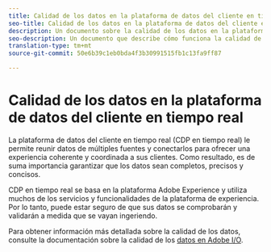 ```yaml
---
title: Calidad de los datos en la plataforma de datos del cliente en tiempo real
seo-title: Calidad de los datos en la plataforma de datos del cliente en tiempo real de Adobe
description: Un documento sobre la calidad de los datos en la plataforma de datos del cliente en tiempo real
seo-description: Un documento que describe cómo funciona la calidad de los datos mediante la ingestión de datos y lotes en la plataforma de datos del cliente en tiempo real de Adobe
translation-type: tm+mt
source-git-commit: 50e6b39c1eb0bda4f3b30991515fb1c13fa9ff87

---
```



# Calidad de los datos en la plataforma de datos del cliente en tiempo real

La plataforma de datos del cliente en tiempo real (CDP en tiempo real) le permite reunir datos de múltiples fuentes y conectarlos para ofrecer una experiencia coherente y coordinada a sus clientes. Como resultado, es de suma importancia garantizar que los datos sean completos, precisos y concisos.

CDP en tiempo real se basa en la plataforma Adobe Experience y utiliza muchos de los servicios y funcionalidades de la plataforma de experiencia. Por lo tanto, puede estar seguro de que sus datos se comprobarán y validarán a medida que se vayan ingeriendo.

Para obtener información más detallada sobre la calidad de los datos, consulte la documentación sobre la calidad de los [datos en Adobe I/O](../../ingestion/quality/overview.md).